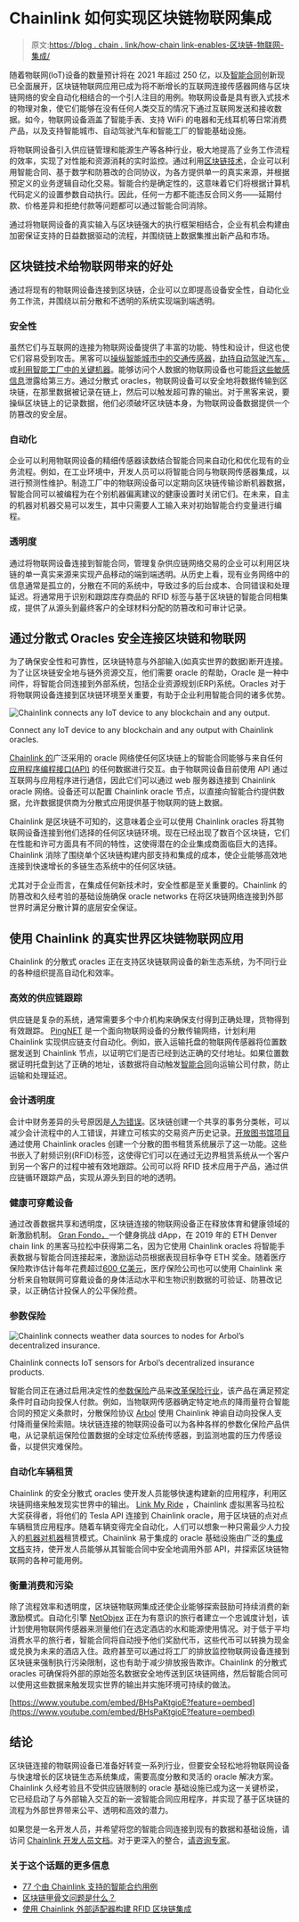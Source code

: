 # Chainlink 如何实现区块链物联网集成

> 原文:[https://blog . chain . link/how-chain link-enables-区块链-物联网-集成/](https://blog.chain.link/how-chainlink-enables-blockchain-iot-integrations/)

随着物联网(IoT)设备的数量预计将在 2021 年超过 250 亿，以及[智能合同](https://chain.link/education/smart-contracts)创新现已全面展开，区块链物联网应用已成为将不断增长的互联网连接传感器网络与区块链网络的安全自动化相结合的一个引人注目的用例。物联网设备是具有嵌入式技术的物理对象，使它们能够在没有任何人类交互的情况下通过互联网发送和接收数据。如今，物联网设备涵盖了智能手表、支持 WiFi 的电器和无线耳机等日常消费产品，以及支持智能城市、自动驾驶汽车和智能工厂的智能基础设施。

将物联网设备引入供应链管理和能源生产等各种行业，极大地提高了业务工作流程的效率，实现了对性能和资源消耗的实时监控。通过利用[区块链技术](https://blog.chain.link/what-is-a-blockchain-and-how-can-it-impact-the-world/)，企业可以利用智能合同、基于数学和防篡改的合同协议，为各方提供单一的真实来源，并根据预定义的业务逻辑自动化交易。智能合约是确定性的，这意味着它们将根据计算机代码定义的设置参数自动执行。因此，任何一方都不能违反合同义务——延期付款、价格差异和拒绝付款等问题都可以通过智能合同消除。

通过将物联网设备的真实输入与区块链强大的执行框架相结合，企业有机会构建由加密保证支持的日益数据驱动的流程，并围绕链上数据集推出新产品和市场。

## 区块链技术给物联网带来的好处

通过将现有的物联网设备连接到区块链，企业可以立即提高设备安全性，自动化业务工作流，并围绕以前分散和不透明的系统实现端到端透明。

### 安全性

虽然它们与互联网的连接为物联网设备提供了丰富的功能、特性和设计，但这也使它们容易受到攻击。黑客可以[操纵智能城市中的交通传感器](https://www.wired.com/2014/04/traffic-lights-hacking/)，[劫持自动驾驶汽车，](https://physicsworld.com/a/how-to-hack-a-self-driving-car/)或[利用智能工厂中的关键机器](https://www.trendmicro.com/vinfo/fr/security/news/internet-of-things/security-threats-and-risks-in-smart-factories)。能够访问个人数据的物联网设备也可能[将这些敏感信息](https://www.bitdefender.com/box/blog/iot-news/iot-devices-leak-data-third-parties-study-reveals/)泄露给第三方。通过分散式 oracles，物联网设备可以安全地将数据传输到区块链，在那里数据被记录在链上，然后可以触发超可靠的输出。对于黑客来说，要操纵区块链上的记录数据，他们必须破坏区块链本身，为物联网设备数据提供一个防篡改的安全层。

### 自动化

企业可以利用物联网设备的精细传感器读数结合智能合同来自动化和优化现有的业务流程。例如，在工业环境中，开发人员可以将智能合同与物联网传感器集成，以进行预测性维护。制造工厂中的物联网设备可以定期向区块链传输诊断机器数据，智能合同可以被编程为在个别机器偏离建议的健康设置时关闭它们。在未来，自主的机器对机器交易可以发生，其中只需要人工输入来对初始智能合约变量进行编程。

### 透明度

通过将物联网设备连接到智能合同，管理复杂供应链网络交易的企业可以利用区块链的单一真实来源来实现产品移动的端到端透明。从历史上看，现有业务网络中的信息通常是孤立的，分散在不同的系统中，导致过多的后台成本、合同错误和处理延迟。将通常用于识别和跟踪库存商品的 RFID 标签与基于区块链的智能合同相集成，提供了从源头到最终客户的全球材料分配的防篡改和可审计记录。

## 通过分散式 Oracles 安全连接区块链和物联网

为了确保安全性和可靠性，区块链特意与外部输入(如真实世界的数据)断开连接。为了让区块链安全地与链外资源交互，他们需要 oracle 的帮助，Oracle 是一种中间件，将智能合同连接到外部系统，包括企业资源规划(ERP)系统。Oracles 对于将物联网设备连接到区块链环境至关重要，有助于企业利用智能合同的诸多优势。

![Chainlink connects any IoT device to any blockchain and any output.](../Images/a48d0fbdfa711bd8661ac8059e5caea4.png)

<figcaption id="caption-attachment-1801" class="wp-caption-text">Connect any IoT device to any blockchain and any output with Chainlink oracles.</figcaption>



[Chainlink 的](https://blog.chain.link/what-is-chainlink/)广泛采用的 oracle 网络使任何区块链上的智能合同能够与来自任何[应用程序编程接口(API)](https://blog.chain.link/understanding-how-data-and-apis-power-next-generation-economies/) 的任何数据进行交互。由于物联网设备目前使用 API 通过互联网与应用程序进行通信，因此它们可以通过 web 服务器连接到 Chainlink oracle 网络。设备还可以配置 Chainlink oracle 节点，以直接向智能合约提供数据，允许数据提供商为分散式应用提供基于物联网的链上数据。

Chainlink 是区块链不可知的，这意味着企业可以使用 Chainlink oracles 将其物联网设备连接到他们选择的任何区块链环境。现在已经出现了数百个区块链，它们在性能和许可方面具有不同的特性，这使得潜在的企业集成商面临巨大的选择。Chainlink 消除了围绕单个区块链构建内部支持和集成的成本，使企业能够高效地连接到快速增长的多链生态系统中的任何区块链。

尤其对于企业而言，在集成任何新技术时，安全性都是至关重要的。Chainlink 的防篡改和久经考验的基础设施确保 oracle networks 在将区块链网络连接到外部世界时满足分散计算的底层安全保证。

## 使用 Chainlink 的真实世界区块链物联网应用

Chainlink 的分散式 oracles 正在支持区块链联网设备的新生态系统，为不同行业的各种组织提高自动化和效率。

### 高效的供应链跟踪

供应链是复杂的系统，通常需要多个中介机构来确保支付得到正确处理，货物得到有效跟踪。 [PingNET](https://medium.com/@pingnet/ping-to-integrate-chainlink-oracles-to-provide-iot-data-to-smart-contracts-2fd9d5a1abe2) 是一个面向物联网设备的分散传输网络，计划利用 Chainlink 实现供应链支付自动化。例如，嵌入运输托盘的物联网传感器将位置数据发送到 Chainlink 节点，以证明它们是否已经到达正确的交付地址。如果位置数据证明托盘到达了正确的地址，该数据将自动触发[智能合同](https://www.computerworld.com/article/3412140/whats-a-smart-contract-and-how-does-it-work.html)向运输公司付款，防止运输和处理延迟。

### 会计透明度

会计中财务差异的头号原因是[人为错误](https://incisive.com/the-financial-damage-caused-by-human-error-and-how-to-prevent-it/)。区块链创建一个共享的事务分类帐，可以减少会计流程中的人工错误，并建立可核实的交易资产历史记录。[开放图书馆项目](https://blog.chain.link/rfid-blockchain-integration-with-chainlink-external-adapters/)通过使用 Chainlink oracles 创建一个分散的图书租赁系统展示了这一功能。这些书嵌入了射频识别(RFID)标签，这使得它们可以在通过无边界租赁系统从一个客户到另一个客户的过程中被有效地跟踪。公司可以将 RFID 技术应用于产品，通过供应链循环跟踪产品，实现从源头到目的地的透明。

### 健康可穿戴设备

通过改善数据共享和透明度，区块链连接的物联网设备正在释放体育和健康领域的新激励机制。 [Gran Fondo，](https://blog.chain.link/detailing-the-winning-chainlink-projects-from-ethdenver-hackathon/)一个健身挑战 dApp，在 2019 年的 ETH Denver chain link 的黑客马拉松中获得第二名，因为它使用 Chainlink oracles 将智能手表数据与智能合同连接起来，激励运动员根据表现目标争夺 ETH 奖金。随着医疗保险欺诈估计每年花费超过[600 亿美元](https://www.bcbsm.com/health-care-fraud/fraud-statistics.html#:~:text=The%20National%20Heath%20Care%20Anti,care%20expenditure%2C%20or%20%24230%20billion.)，医疗保险公司也可以使用 Chainlink 来分析来自物联网可穿戴设备的身体活动水平和生物识别数据的可验证、防篡改记录，以正确估计投保人的公平保险费。

### 参数保险

![Chainlink connects weather data sources to nodes for Arbol’s decentralized insurance.](../Images/33ba023e698a39d2744537373a4751e0.png)

<figcaption id="caption-attachment-1803" class="wp-caption-text">Chainlink connects IoT sensors for Arbol’s decentralized insurance products.</figcaption>



智能合同正在通过启用决定性的[参数保险](https://blog.chain.link/parametric-insurance-smart-contract/)产品来[改革保险行业](https://blog.chain.link/blockchain-insurance/)，该产品在满足预定条件时自动向投保人付款。例如，当物联网传感器确定特定地点的降雨量符合智能合同的预定义条款时，分散保险协议 [Arbol](https://www.arbolmarket.com/) 使用 Chainlink 神谕自动向投保人支付降雨量保险索赔。块状链连接的物联网设备可以为各种各样的参数化保险产品供电，从记录航运保险位置数据的全球定位系统传感器，到监测地震的压力传感设备，以提供灾难保险。

### 自动化车辆租赁

Chainlink 的安全分散式 oracles 使开发人员能够快速构建新的应用程序，利用区块链网络来触发现实世界中的输出。 [Link My Ride](https://blog.chain.link/create-tesla-smart-contract-rental/) ，Chainlink 虚拟黑客马拉松大奖获得者，将他们的 Tesla API 连接到 Chainlink oracle，用于区块链的点对点车辆租赁应用程序。随着车辆变得完全自动化，人们可以想象一种只需最少人力投入的[机器对机器](https://internetofthingsagenda.techtarget.com/definition/machine-to-machine-M2M)租赁模式。Chainlink 易于集成的 oracle 基础设施由广泛的[集成文档](https://docs.chain.link/docs/getting-started)支持，使开发人员能够从其智能合同中安全地调用外部 API，并探索区块链物联网的各种可能用例。

### 衡量消费和污染

除了流程效率和透明度，区块链物联网集成还使企业能够探索鼓励可持续消费的新激励模式。自动化引擎 [NetObjex](https://www.netobjex.com/) 正在为有意识的旅行者建立一个忠诚度计划，该计划使用物联网传感器来测量他们在选定酒店的水和能源使用情况。对于低于平均消费水平的旅行者，智能合同将自动授予他们奖励代币，这些代币可以转换为现金或兑换为未来的酒店入住。政府甚至可以通过将工厂的排放监控物联网设备连接到区块链来强制执行污染限制，这也有助于减少排放报告欺诈。Chainlink 的分散式 oracles 可确保将外部的原始签名数据安全地传送到区块链网络，然后智能合同可以使用这些数据来触发现实世界的输出并实施环境可持续的做法。

[https://www.youtube.com/embed/BHsPaKtgioE?feature=oembed](https://www.youtube.com/embed/BHsPaKtgioE?feature=oembed)

## 结论

区块链连接的物联网设备已准备好转变一系列行业，但要安全轻松地将物联网设备与快速增长的区块链生态系统集成，需要高度分散和灵活的 oracle 解决方案。Chainlink 久经考验且不受供应链限制的 oracle 基础设施已成为这一关键桥梁，它已经启动了与外部输入交互的新一波智能合同应用程序，并实现了基于区块链的流程为外部世界带来公平、透明和高效的潜力。

如果您是一名开发人员，并希望将您的智能合同连接到现有的数据和基础设施，请访问 [Chainlink 开发人员文档](https://docs.chain.link/)。对于更深入的整合，[请咨询专家](https://chainlink.typeform.com/to/gEwrPO)。

### 关于这个话题的更多信息

*   [77 个由 Chainlink 支持的智能合约用例](https://blog.chain.link/44-ways-to-enhance-your-smart-contract-with-chainlink/)
*   [区块链甲骨文问题是什么？](https://blog.chain.link/what-is-the-blockchain-oracle-problem/)
*   [使用 Chainlink 外部适配器构建 RFID 区块链集成](https://blog.chain.link/rfid-blockchain-integration-with-chainlink-external-adapters/)
